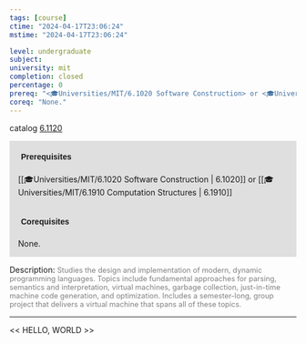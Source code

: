 ```yaml
---
tags: [course]
ctime: "2024-04-17T23:06:24"
mstime: "2024-04-17T23:06:24"

level: undergraduate
subject: 
university: mit
completion: closed
percentage: 0
prereq: "<🎓Universities/MIT/6.1020 Software Construction> or <🎓Universities/MIT/6.1910 Computation Structures>"
coreq: "None."
---
```


catalog [6.1120](http://student.mit.edu/catalog/m6a.html#6.1120)

<span style="display: block; padding: 15px; background-color: rgb(100, 100, 100, 0.2);"><font id="m_prereq3308_0" style="display: block; font-family: Arial, sans-serif; font-weight: bold; padding: 5px">Prerequisites</font><br><span id="prereq3308_0">[[🎓Universities/MIT/6.1020 Software Construction | 6.1020]] or [[🎓Universities/MIT/6.1910 Computation Structures | 6.1910]]</span></span>
<span style="display: block; padding: 15px; background-color: rgb(100, 100, 100, 0.2);"><font id="m_coreq3308_0" style="display: block; font-family: Arial, sans-serif; font-weight: bold; padding: 5px">Corequisites</font><br><span id="coreq3308_0">None.</span></span>

<font style="">Description:</font>
<font style="color: grey; font-size: 0.8rem;">Studies the design and implementation of modern, dynamic programming languages. Topics include fundamental approaches for parsing, semantics and interpretation, virtual machines, garbage collection, just-in-time machine code generation, and optimization. Includes a semester-long, group project that delivers a virtual machine that spans all of these topics.</font>



---

<< HELLO, WORLD >>
